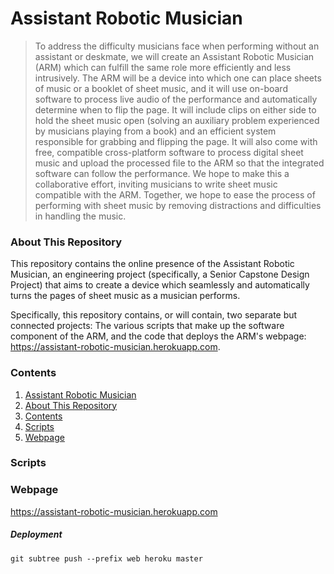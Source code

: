 # Assistant Robotic Musician

> To address the difficulty musicians face when performing without an assistant
  or deskmate, we will create an Assistant Robotic Musician (ARM) which can
  fulfill the same role more efficiently and less intrusively. The ARM will be a
  device into which one can place sheets of music or a booklet of sheet music,
  and it will use on-board software to process live audio of the performance and
  automatically determine when to flip the page. It will include clips on either
  side to hold the sheet music open (solving an auxiliary problem experienced by
  musicians playing from a book) and an efficient system responsible for
  grabbing and flipping the page. It will also come with free, compatible
  cross-platform software to process digital sheet music and upload the
  processed file to the ARM so that the integrated software can follow the
  performance. We hope to make this a collaborative effort, inviting musicians
  to write sheet music compatible with the ARM. Together, we hope to ease the
  process of performing with sheet music by removing distractions and
  difficulties in handling the music.

### About This Repository
This repository contains the online presence of the Assistant Robotic Musician,
an engineering project (specifically, a Senior Capstone Design Project) that
aims to create a device which seamlessly and automatically turns the pages of
sheet music as a musician performs.

Specifically, this repository contains, or will contain, two separate but
connected projects: The various scripts that make up the software component of
the ARM, and the code that deploys the ARM's webpage:
<https://assistant-robotic-musician.herokuapp.com>.

### Contents
01. [Assistant Robotic Musician](#assistant-robotic-musician)
02. [About This Repository](#about-this-repository)
03. [Contents](#contents)
04. [Scripts](#scripts)
05. [Webpage](#webpage)

### Scripts


### Webpage
<https://assistant-robotic-musician.herokuapp.com>

##### Deployment
```
git subtree push --prefix web heroku master
```
